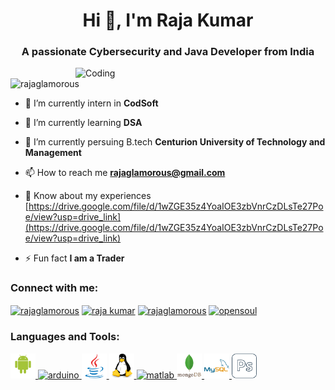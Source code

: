 <h1 align="center">Hi 👋, I'm Raja Kumar</h1>
<h3 align="center">A passionate Cybersecurity and Java Developer from India</h3>
<img align="right" alt="Coding" width="400" src="https://ibb.co/C93P1JD">

<p align="left"> <img src="https://komarev.com/ghpvc/?username=rajaglamorous&label=Profile%20views&color=0e75b6&style=flat" alt="rajaglamorous" /> </p>

- 🔭 I’m currently intern in **CodSoft**

- 🌱 I’m currently learning **DSA**

- 👯 I’m currently persuing B.tech **Centurion University of Technology and Management**

- 📫 How to reach me **rajaglamorous@gmail.com**

- 📄 Know about my experiences [https://drive.google.com/file/d/1wZGE35z4YoaIOE3zbVnrCzDLsTe27Poe/view?usp=drive_link](https://drive.google.com/file/d/1wZGE35z4YoaIOE3zbVnrCzDLsTe27Poe/view?usp=drive_link)

- ⚡ Fun fact **I am a Trader**

<h3 align="left">Connect with me:</h3>
<p align="left">
<a href="https://twitter.com/rajaglamorous" target="blank"><img align="center" src="https://raw.githubusercontent.com/rahuldkjain/github-profile-readme-generator/master/src/images/icons/Social/twitter.svg" alt="rajaglamorous" height="30" width="40" /></a>
<a href="https://linkedin.com/in/raja-kumar0" target="blank"><img align="center" src="https://raw.githubusercontent.com/rahuldkjain/github-profile-readme-generator/master/src/images/icons/Social/linked-in-alt.svg" alt="raja kumar" height="30" width="40" /></a>
<a href="https://instagram.com/rajaglamorous" target="blank"><img align="center" src="https://raw.githubusercontent.com/rahuldkjain/github-profile-readme-generator/master/src/images/icons/Social/instagram.svg" alt="rajaglamorous" height="30" width="40" /></a>
<a href="https://www.youtube.com/c/opensoultrader" target="blank"><img align="center" src="https://raw.githubusercontent.com/rahuldkjain/github-profile-readme-generator/master/src/images/icons/Social/youtube.svg" alt="opensoul" height="30" width="40" /></a>
</p>

<h3 align="left">Languages and Tools:</h3>
<p align="left"> <a href="https://developer.android.com" target="_blank" rel="noreferrer"> <img src="https://raw.githubusercontent.com/devicons/devicon/master/icons/android/android-original-wordmark.svg" alt="android" width="40" height="40"/> </a> <a href="https://www.arduino.cc/" target="_blank" rel="noreferrer"> <img src="https://cdn.worldvectorlogo.com/logos/arduino-1.svg" alt="arduino" width="40" height="40"/> </a> <a href="https://www.java.com" target="_blank" rel="noreferrer"> <img src="https://raw.githubusercontent.com/devicons/devicon/master/icons/java/java-original.svg" alt="java" width="40" height="40"/> </a> <a href="https://www.linux.org/" target="_blank" rel="noreferrer"> <img src="https://raw.githubusercontent.com/devicons/devicon/master/icons/linux/linux-original.svg" alt="linux" width="40" height="40"/> </a> <a href="https://www.mathworks.com/" target="_blank" rel="noreferrer"> <img src="https://upload.wikimedia.org/wikipedia/commons/2/21/Matlab_Logo.png" alt="matlab" width="40" height="40"/> </a> <a href="https://www.mongodb.com/" target="_blank" rel="noreferrer"> <img src="https://raw.githubusercontent.com/devicons/devicon/master/icons/mongodb/mongodb-original-wordmark.svg" alt="mongodb" width="40" height="40"/> </a> <a href="https://www.mysql.com/" target="_blank" rel="noreferrer"> <img src="https://raw.githubusercontent.com/devicons/devicon/master/icons/mysql/mysql-original-wordmark.svg" alt="mysql" width="40" height="40"/> </a> <a href="https://www.photoshop.com/en" target="_blank" rel="noreferrer"> <img src="https://raw.githubusercontent.com/devicons/devicon/master/icons/photoshop/photoshop-line.svg" alt="photoshop" width="40" height="40"/> </a> </p>

